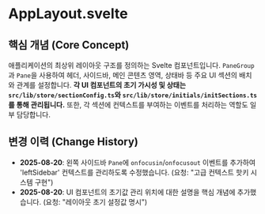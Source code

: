 # AppLayout.svelte

## 핵심 개념 (Core Concept)
애플리케이션의 최상위 레이아웃 구조를 정의하는 Svelte 컴포넌트입니다. `PaneGroup`과 `Pane`을 사용하여 헤더, 사이드바, 메인 콘텐츠 영역, 상태바 등 주요 UI 섹션의 배치와 관계를 설정합니다. **각 UI 컴포넌트의 초기 가시성 및 상태는 `src/lib/store/sectionConfig.ts`와 `src/lib/store/initials/initSections.ts`를 통해 관리됩니다.** 또한, 각 섹션에 컨텍스트를 부여하는 이벤트를 처리하는 역할도 일부 담당합니다.

## 변경 이력 (Change History)
- **2025-08-20**: 왼쪽 사이드바 `Pane`에 `onfocusin`/`onfocusout` 이벤트를 추가하여 'leftSidebar' 컨텍스트를 관리하도록 수정했습니다. (요청: "고급 컨텍스트 핫키 시스템 구현")
- **2025-08-20**: UI 컴포넌트의 초기값 관리 위치에 대한 설명을 핵심 개념에 추가했습니다. (요청: "레이아웃 초기 설정값 명시")